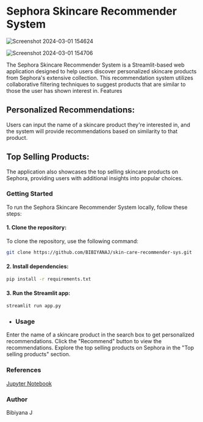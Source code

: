 # Sephora Skincare Recommender System
![Screenshot 2024-03-01 154624](https://github.com/BIBIYANAJ/skin-care-recommender-sys/assets/126191304/4a1cd22d-a230-46a9-860f-a8211372f8d3)

![Screenshot 2024-03-01 154706](https://github.com/BIBIYANAJ/skin-care-recommender-sys/assets/126191304/2cc737ad-e91d-4f03-8a34-f7bde03472b0)


The Sephora Skincare Recommender System is a Streamlit-based web application designed to help users discover personalized skincare products from Sephora's extensive collection. This recommendation system utilizes collaborative filtering techniques to suggest products that are similar to those the user has shown interest in.
Features
## Personalized Recommendations: 
Users can input the name of a skincare product they're interested in, and the system will provide recommendations based on similarity to that product.

## Top Selling Products:
The application also showcases the top selling skincare products on Sephora, providing users with additional insights into popular choices.

### Getting Started
To run the Sephora Skincare Recommender System locally, follow these steps:

#### 1. Clone the repository:
To clone the repository, use the following command:
```bash
git clone https://github.com/BIBIYANAJ/skin-care-recommender-sys.git
```
#### 2. Install dependencies:
```bash
pip install -r requirements.txt
```
#### 3. Run the Streamlit app:
```bash
streamlit run app.py
```
- ### Usage
Enter the name of a skincare product in the search box to get personalized recommendations.
Click the "Recommend" button to view the recommendations.
Explore the top selling products on Sephora in the "Top selling products" section.

### References

  <font color='blue'>[Jupyter Notebook](https://jupyter.org/)</font>


### Author

  Bibiyana J
